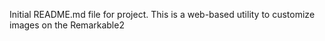 Initial README.md file for project. This is a web-based utility to customize images on the Remarkable2
